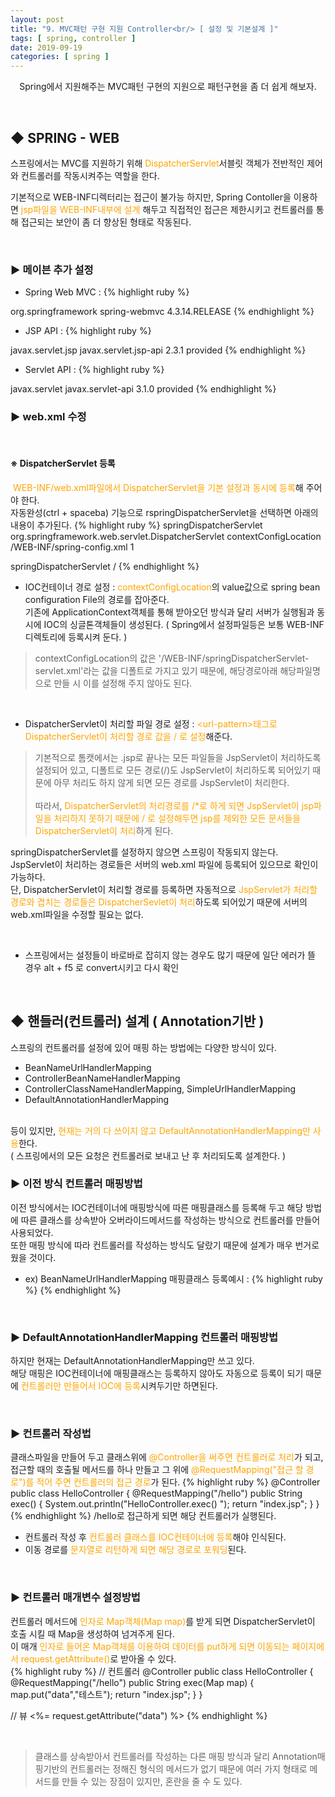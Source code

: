 ```yaml
---
layout: post
title: "9. MVC패턴 구현 지원 Controller<br/> [ 설정 및 기본설계 ]"
tags: [ spring, controller ]
date: 2019-09-19
categories: [ spring ]
---
```


<p align="center">
    Spring에서 지원해주는 MVC패턴 구현의 지원으로 패턴구현을 좀 더 쉽게 해보자.
</p><br/>

## ◆ SPRING - WEB
스프링에서는 MVC를 지원하기 위해 <font color="orange">DispatcherServlet</font>서블릿 객체가 전반적인 제어와 컨트롤러를 작동시켜주는 역할을 한다.

기본적으로 WEB-INF디렉터리는 접근이 불가능 하지만, Spring Contoller을 이용하면 <font color="orange">jsp파일을 WEB-INF내부에 설계</font> 해두고 직접적인 접근은 제한시키고 컨트롤러를 통해 접근되는 보안이 좀 더 향상된 형태로 작동된다.

<br/>

### ▶ 메이븐 추가 설정
- Spring Web MVC
: {% highlight ruby %}
<!-- https://mvnrepository.com/artifact/org.springframework/spring-webmvc -->
<dependency>
<groupId>org.springframework</groupId>
<artifactId>spring-webmvc</artifactId>
<version>4.3.14.RELEASE</version>
</dependency>
{% endhighlight %}

- JSP API
: {% highlight ruby %}
<!-- https://mvnrepository.com/artifact/javax.servlet.jsp/javax.servlet.jsp-api -->
<dependency>
<groupId>javax.servlet.jsp</groupId>
<artifactId>javax.servlet.jsp-api</artifactId>
<version>2.3.1</version>
<scope>provided</scope>
</dependency>
{% endhighlight %}

- Servlet API
: {% highlight ruby %}
<!-- https://mvnrepository.com/artifact/javax.servlet/javax.servlet-api -->
<dependency>
<groupId>javax.servlet</groupId>
<artifactId>javax.servlet-api</artifactId>
<version>3.1.0</version>
<scope>provided</scope>
</dependency>
{% endhighlight %}

<br/>

### ▶ web.xml 수정

<br/>

#### ※ DispatcherServlet 등록  
&nbsp;<font color="orange">WEB-INF/web.xml파일에서 DispatcherServlet을 기본 설정과 동시에 등록</font>해 주어야 한다.<br/>
자동완성(ctrl + spaceba) 기능으로 rspringDispatcherServlet을 선택하면 아래의 내용이 추가된다.
{% highlight ruby %}
<servlet>
    <servlet-name>springDispatcherServlet</servlet-name>
    <servlet-class>org.springframework.web.servlet.DispatcherServlet</servlet-class>
    <init-param>
        <param-name>contextConfigLocation</param-name>
        <param-value>/WEB-INF/spring-config.xml</param-value>
    </init-param>
    <load-on-startup>1</load-on-startup>
</servlet>

<servlet-mapping>
    <servlet-name>springDispatcherServlet</servlet-name>
    <url-pattern>/</url-pattern>
</servlet-mapping>
{% endhighlight %}

- IOC컨테이너 경로 설정 
: <font color="orange">contextConfigLocation</font>의 value값으로 spring bean configuration File의 경로를 잡아준다.<br/>
기존에 ApplicationContext객체를 통해 받아오던 방식과 달리 서버가 실행됨과 동시에 IOC의 싱글톤객체들이 생성된다.
( Spring에서 설정파일등은 보통 WEB-INF디렉토리에 등록시켜 둔다. )

> contextConfigLocation의 값은 '/WEB-INF/springDispatcherServlet-servlet.xml'라는 값을 디폴트로 가지고 있기 때문에, 해당경로아래 해당파일명으로 만들 시 이를 설정해 주지 않아도 된다.

<br/>

- DispatcherServlet이 처리할 파일 경로 설정 
: <font color="orange">&lt;url-pattern>태그로 DispatcherServlet이 처리할 경로 값을 / 로 설정</font>해준다.<br/>

> 기본적으로 톰캣에서는 .jsp로 끝나는 모든 파일들을 JspServlet이 처리하도록 설정되어 있고, 디폴트로 모든 경로(/)도 JspServlet이 처리하도록 되어있기 때문에 아무 처리도 하지 않게 되면 모든 경로를 JspServlet이 처리한다.<br/>
<br/>따라서, <font color="orange">DispatcherServlet의 처리경로를 /*로 하게 되면 JspServlet이 jsp파일을 처리하지 못하기 때문에 / 로 설정해두면 jsp를 제외한 모든 문서들을 DispatcherServlet이 처리</font>하게 된다. 

springDispatcherServlet를 설정하지 않으면 스프링이 작동되지 않는다.<br/>
JspServlet이 처리하는 경로들은 서버의 web.xml 파일에 등록되어 있으므로 확인이 가능하다. <br/>단, DispatcherServlet이 처리할 경로를 등록하면 자동적으로 <font color="orange">JspServlet가 처리할 경로와 겹치는 경로들은 DispatcherSevlet이 처리</font>하도록 되어있기 때문에 서버의 web.xml파일을 수정할 필요는 없다.

<br/>

- 스프링에서는 설정들이 바로바로 잡히지 않는 경우도 많기 때문에 일단 에러가 뜰 경우 alt + f5 로 convert시키고 다시 확인

<br/>

## ◆ 핸들러(컨트롤러) 설계 ( Annotation기반 )
스프링의 컨트롤러를 설정에 있어 매핑 하는 방법에는 다양한 방식이 있다.
- BeanNameUrlHandlerMapping 
- ControllerBeanNameHandlerMapping 
- ControllerClassNameHandlerMapping, SimpleUrlHandlerMapping
- DefaultAnnotationHandlerMapping
<br/>
등이 있지만, <font color="orange">현재는 거의 다 쓰이지 않고 DefaultAnnotationHandlerMapping만 사용</font>한다.<br/>
( 스프링에서의 모든 요청은 컨트롤러로 보내고 난 후 처리되도록 설계한다. )

<br/>

### ▶ 이전 방식 컨트롤러 매핑방법
이전 방식에서는 IOC컨테이너에 매핑방식에 따른 매핑클래스를 등록해 두고 해당 방법에 따른 클래스를 상속받아 오버라이드메서드를 작성하는 방식으로 컨트롤러를 만들어 사용되었다.<br/>
또한 매핑 방식에 따라 컨트롤러를 작성하는 방식도 달랐기 때문에 설계가 매우 번거로웠을 것이다.

- ex) BeanNameUrlHandlerMapping 매핑클래스 등록예시
: {% highlight ruby %}
<bean 
class="org.springframework.web.servlet.handler.BeanNameUrlHandlerMapping"/>
{% endhighlight %}

<br/>

### ▶ DefaultAnnotationHandlerMapping 컨트롤러 매핑방법
하지만 현재는 DefaultAnnotationHandlerMapping만 쓰고 있다.<br/>
해당 매핑은 IOC컨테이너에 매핑클래스는 등록하지 않아도 자동으로 등록이 되기 때문에 <font color="orange">컨트롤러만 만들어서 IOC에 등록</font>시켜두기만 하면된다.

<br/>

### ▶ 컨트롤러 작성법
클래스파일을 만들어 두고 클래스위에 <font color="orange">@Controller을 써주면 컨트롤러로 처리</font>가 되고,<br/>
접근할 때의 호출될 메서드를 하나 만들고 그 위에 <font color="orange">@RequestMapping("접근 할 경로")를 적어 주면 컨트롤러의 접근 경로</font>가 된다.
{% highlight ruby %}
@Controller
public class HelloController {
    @RequestMapping("/hello")
    public String exec() {
        System.out.println("HelloController.exec() ");
        return "index.jsp";
    }
}
{% endhighlight %}
/hello로 접근하게 되면 해당 컨트롤러가 실행된다.

- 컨트롤러 작성 후 <font color="orange">컨트롤러 클래스를 IOC컨테이너에 등록</font>해야 인식된다.
- 이동 경로를 <font color="orange">문자열로 리턴하게 되면 해당 경로로 포워딩</font>된다.

<br/>

### ▶ 컨트롤러 매개변수 설정방법
컨트롤러 메서드에 <font color="orange">인자로 Map객체(Map map)</font>를 받게 되면 DispatcherServlet이 호출 시킬 때 Map을 생성하여 넘겨주게 된다.<br/>
이 매개 <font color="orange">인자로 들어온 Map객체를 이용하여 데이터를 put하게 되면 이동되는 페이지에서 request.getAttribute()</font>로 받아올 수 있다.<br/>
{% highlight ruby %}
// 컨트롤러
@Controller
public class HelloController {
    @RequestMapping("/hello")
    public String exec(Map map) {
        map.put("data","테스트");
        return "index.jsp";
    }
}

// 뷰
<%= request.getAttribute("data") %>
{% endhighlight %}

<br/>

> 클래스를 상속받아서 컨트롤러를 작성하는 다른 매핑 방식과 달리 Annotation매핑기반의 컨트롤러는 정해진 형식의 메서드가 없기 때문에 여러 가지 형태로 메서드를 만들 수 있는 장점이 있지만, 혼란을 줄 수 도 있다.



<br/>